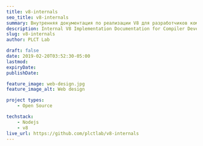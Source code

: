 ```yaml
---
title: v8-internals
seo_title: v8-internals
summary: Внутренняя документация по реализации V8 для разработчиков компиляторов
description: Internal V8 Implementation Documentation for Compiler Developers
slug: v8-internals
author: PLCT Lab

draft: false
date: 2019-02-20T03:52:30-05:00
lastmod: 
expiryDate: 
publishDate: 

feature_image: web-design.jpg
feature_image_alt: Web design

project types: 
    - Open Source

techstack:
    - Nodejs
    - v8
live_url: https://github.com/plctlab/v8-internals
---
```


